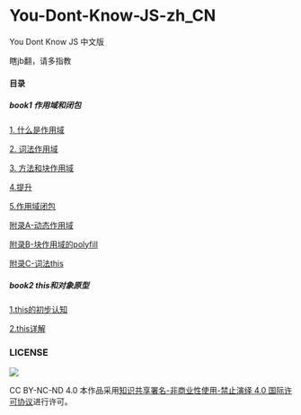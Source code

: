 # You-Dont-Know-JS-zh_CN
You Dont Know JS 中文版

瞎jb翻，请多指教



#### 目录

##### book1 作用域和闭包

[1. 什么是作用域](./book1/ch1.md)

[2. 词法作用域](./book1/ch2.md)

[3. 方法和块作用域](./book1/ch3.md)

[4.提升](./book1/ch4.md)

[5.作用域闭包](./book1/ch5.md)

[附录A-动态作用域](./book1/ada.md)

[附录B-块作用域的polyfill](./book1/apb.md)

[附录C-词法this](./book1/apc.md)



##### book2 this和对象原型

[1.this的初步认知](./book2/ch1.md)

[2.this详解](./book2/ch2.md)












### LICENSE

[![](https://i.creativecommons.org/l/by-nc-nd/4.0/88x31.png)](http://creativecommons.org/licenses/by-nc-nd/4.0/)

CC BY-NC-ND 4.0
本作品采用[知识共享署名-非商业性使用-禁止演绎 4.0 国际许可协议](./LICENSE)进行许可。

